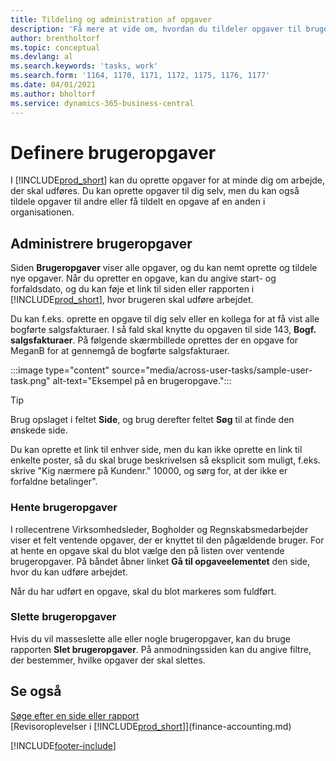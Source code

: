 ```yaml
---
title: Tildeling og administration af opgaver
description: 'Få mere at vide om, hvordan du tildeler opgaver til brugere, herunder bogholderen, i Business Central, og hvordan du afhenter og afslutter opgaver.'
author: brentholtorf
ms.topic: conceptual
ms.devlang: al
ms.search.keywords: 'tasks, work'
ms.search.form: '1164, 1170, 1171, 1172, 1175, 1176, 1177'
ms.date: 04/01/2021
ms.author: bholtorf
ms.service: dynamics-365-business-central
---
```

# <a name="define-user-tasks"></a>Definere brugeropgaver

I [!INCLUDE[prod_short](includes/prod_short.md)] kan du oprette opgaver for at minde dig om arbejde, der skal udføres. Du kan oprette opgaver til dig selv, men du kan også tildele opgaver til andre eller få tildelt en opgave af en anden i organisationen.  

## <a name="managing-user-tasks"></a>Administrere brugeropgaver

Siden **Brugeropgaver** viser alle opgaver, og du kan nemt oprette og tildele nye opgaver. Når du opretter en opgave, kan du angive start- og forfaldsdato, og du kan føje et link til siden eller rapporten i [!INCLUDE[prod_short](includes/prod_short.md)], hvor brugeren skal udføre arbejdet.  

Du kan f.eks. oprette en opgave til dig selv eller en kollega for at få vist alle bogførte salgsfakturaer. I så fald skal knytte du opgaven til side 143, **Bogf. salgsfakturaer**. På følgende skærmbillede oprettes der en opgave for MeganB for at gennemgå de bogførte salgsfakturaer.  

:::image type="content" source="media/across-user-tasks/sample-user-task.png" alt-text="Eksempel på en brugeropgave.":::

> [!TIP]  
> Brug opslaget i feltet **Side**, og brug derefter feltet **Søg** til at finde den ønskede side.  
>
> Du kan oprette et link til enhver side, men du kan ikke oprette en link til enkelte poster, så du skal bruge beskrivelsen så eksplicit som muligt, f.eks. skrive "Kig nærmere på Kundenr." 10000, og sørg for, at der ikke er forfaldne betalinger".

### <a name="picking-up-user-tasks"></a>Hente brugeropgaver

I rollecentrene Virksomhedsleder, Bogholder og Regnskabsmedarbejder viser et felt ventende opgaver, der er knyttet til den pågældende bruger. For at hente en opgave skal du blot vælge den på listen over ventende brugeropgaver. På båndet åbner linket **Gå til opgaveelementet** den side, hvor du kan udføre arbejdet.  

Når du har udført en opgave, skal du blot markeres som fuldført.  

### <a name="deleting-user-tasks"></a>Slette brugeropgaver

Hvis du vil masseslette alle eller nogle brugeropgaver, kan du bruge rapporten **Slet brugeropgaver**. På anmodningssiden kan du angive filtre, der bestemmer, hvilke opgaver der skal slettes.  

## <a name="see-also"></a>Se også

[Søge efter en side eller rapport](ui-search.md)  
[Revisoroplevelser i [!INCLUDE[prod_short](includes/prod_short.md)]](finance-accounting.md)  


[!INCLUDE[footer-include](includes/footer-banner.md)]
